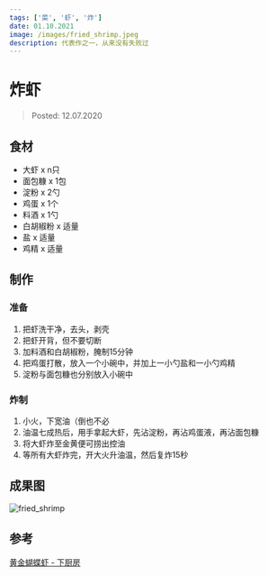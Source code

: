```yaml
---
tags: ['菜', '虾', '炸']
date: 01.10.2021
image: /images/fried_shrimp.jpeg
description: 代表作之一，从来没有失败过
---
```


# 炸虾

> Posted: 12.07.2020

<Tag />

## 食材

- 大虾 x n只
- 面包糠 x 1包
- 淀粉 x 2勺
- 鸡蛋 x 1个
- 料酒 x 1勺
- 白胡椒粉 x 适量
- 盐 x 适量
- 鸡精 x 适量

## 制作

### 准备

1. 把虾洗干净，去头，剥壳
2. 把虾开背，但不要切断
3. 加料酒和白胡椒粉，腌制15分钟
4. 把鸡蛋打散，放入一个小碗中，并加上一小勺盐和一小勺鸡精
5. 淀粉与面包糠也分别放入小碗中

### 炸制

1. 小火，下宽油（倒也不必
2. 油温七成热后，用手拿起大虾，先沾淀粉，再沾鸡蛋液，再沾面包糠
3. 将大虾炸至金黄便可捞出控油
4. 等所有大虾炸完，开大火升油温，然后复炸15秒

## 成果图

![fried_shrimp](/images/fried_shrimp.jpeg)

## 参考

[黄金蝴蝶虾 - 下厨房](https://www.xiachufang.com/recipe/104048187/)

<Disqus />